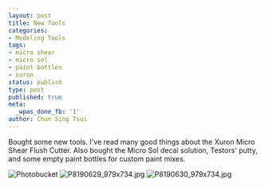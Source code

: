 ```yaml
---
layout: post
title: New Tools
categories:
- Modeling Tools
tags:
- micro shear
- micro sol
- paint bottles
- xuron
status: publish
type: post
published: true
meta:
  _wpas_done_fb: '1'
author: Chun Sing Tsui
---
```

<p>Bought some new tools. I've read many good things about the Xuron Micro Shear Flush Cutter. Also bought the Micro Sol decal solution, Testors' putty, and some empty paint bottles for custom paint mixes.</p>

<img src="http://i151.photobucket.com/albums/s148/Tomster831/Tools/P8190631_979x734.jpg" alt="Photobucket" border="0" />
<!--more-->
<img src="http://i151.photobucket.com/albums/s148/Tomster831/Tools/P8190629_979x734.jpg" border="0" alt="P8190629_979x734.jpg"/>
<img src="http://i151.photobucket.com/albums/s148/Tomster831/Tools/P8190630_979x734.jpg" border="0" alt="P8190630_979x734.jpg"/>

